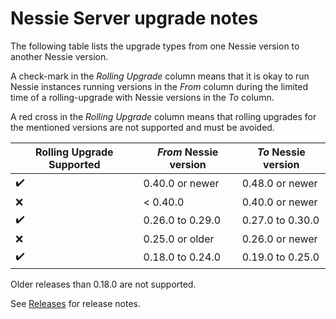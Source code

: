 # Nessie Server upgrade notes

The following table lists the upgrade types from one Nessie version to another Nessie version.

A check-mark in the _Rolling Upgrade_ column means that it is okay to run Nessie instances running
versions in the _From_ column during the limited time of a rolling-upgrade with Nessie versions
in the _To_ column.

A red cross in the _Rolling Upgrade_ column means that rolling upgrades for the mentioned versions
are not supported and must be avoided.

| Rolling Upgrade Supported | _From_ Nessie version | _To_ Nessie version |
|---------------------------|-----------------------|---------------------|
| :heavy_check_mark:        | 0.40.0 or newer       | 0.48.0 or newer     |
| :x:                       | < 0.40.0              | 0.40.0 or newer     |
| :heavy_check_mark:        | 0.26.0 to 0.29.0      | 0.27.0 to 0.30.0    |
| :x:                       | 0.25.0 or older       | 0.26.0 or newer     |
| :heavy_check_mark:        | 0.18.0 to 0.24.0      | 0.19.0 to 0.25.0    |

Older releases than 0.18.0 are not supported.

See [Releases](releases.md) for release notes.
